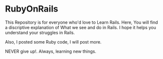 # RubyOnRails
This Repository is for everyone who'd love to Learn Rails. Here, You will find a discriptive explanation of What we see and do in Rails. I hope it helps you understand your struggles in Rails.

Also, I posted some Ruby code, I will post more.

NEVER give up!. Always, learning new things.
